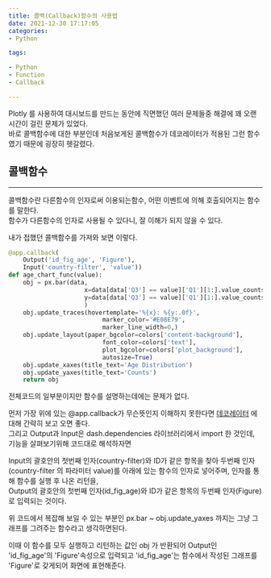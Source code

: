 ```yaml
---
title: 콜백(Callback)함수의 사용법
date: 2021-12-30 17:17:05  
categories: 
- Python

tags:

- Python
- Function
- Callback

---
```


Plotly 를 사용하여 대시보드를 만드는 동안에 직면했던 여러 문제들중 해결에 꽤 오랜시간이 걸린 문제가 있었다.  
바로 콜백함수에 대한 부분인데 처음보게된 콜백함수가 데코레이터가 적용된 그런 함수였기 때문에 굉장히 헷갈렸다.

## 콜백함수

---
콜백함수란 다른함수의 인자로써 이용되는함수, 어떤 이벤트에 의해 호출되어지는 함수를 말한다.  
함수가 다른함수의 인자로 사용될 수 있다니, 잘 이해가 되지 않을 수 있다.


내가 접했던 콜백함수를 가져와 보면 이렇다.

```python
@app.callback(
    Output('id_fig_age', 'Figure'),
    Input('country-filter', 'value'))
def age_chart_func(value):
    obj = px.bar(data,
                     x=data[data['Q3'] == value]['Q1'][1:].value_counts().sort_index().index,
                     y=data[data['Q3'] == value]['Q1'][1:].value_counts().sort_index().values,
                     )
    obj.update_traces(hovertemplate='%{x}: %{y:.0f}',
                          marker_color='#E08E79',
                          marker_line_width=0,)
    obj.update_layout(paper_bgcolor=colors['content-background'],
                          font_color=colors['text'],
                          plot_bgcolor=colors['plot_background'],
                          autosize=True)
    obj.update_xaxes(title_text='Age Distribution')
    obj.update_yaxes(title_text='Counts')
    return obj
```

전체코드의 일부분이지만 함수를 설명하는데에는 문제가 없다.  

먼저 가장 위에 있는 @app.callback가 무슨뜻인지 이해하지 못한다면 [데코레이터](https://cincu4221.github.io/2021/12/07/Python-Decorator/) 에 대해 간략히 보고 오면 좋다.  
그리고 Output과 Input은 dash.dependencies 라이브러리에서 import 한 것인데, 기능을 살펴보기위해 코드대로 해석하자면  

Input의 괄호안의 첫번째 인자(country-filter)와 ID가 같은 항목을 찾아 두번째 인자(country-filter 의 파라미터 value)를 아래에 있는 함수의 인자로 넣어주며, 인자를 통해 함수를 실행 후 나온 리턴을,  
Output의 괄호안의 첫번째 인자(id_fig_age)와 ID가 같은 항목의 두번째 인자(Figure)로 입력되는 것이다.

위 코드에서 복잡해 보일 수 있는 부분인 px.bar ~ obj.update_yaxes 까지는 그냥 그래프를 그려주는 함수라고 생각하면된다.

이때 이 함수를 모두 실행하고 리턴하는 값인 obj 가 반환되어 Output인 'id_fig_age'의 'Figure'속성으로 입력되고 'id_fig_age'는 함수에서 작성된 그래프를 'Figure'로 갖게되어 화면에 표현해준다.
